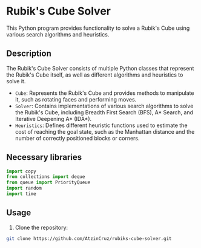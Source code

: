 # Rubik's Cube Solver

This Python program provides functionality to solve a Rubik's Cube using various search algorithms and heuristics.

## Description

The Rubik's Cube Solver consists of multiple Python classes that represent the Rubik's Cube itself, as well as different algorithms and heuristics to solve it.

- `Cube`: Represents the Rubik's Cube and provides methods to manipulate it, such as rotating faces and performing moves.
- `Solver`: Contains implementations of various search algorithms to solve the Rubik's Cube, including Breadth First Search (BFS), A* Search, and Iterative Deepening A* (IDA*).
- `Heuristics`: Defines different heuristic functions used to estimate the cost of reaching the goal state, such as the Manhattan distance and the number of correctly positioned blocks or corners.

## Necessary libraries
```python
import copy
from collections import deque
from queue import PriorityQueue
import random
import time
```

## Usage

1. Clone the repository:

```bash
git clone https://github.com/AtzinCruz/rubiks-cube-solver.git


